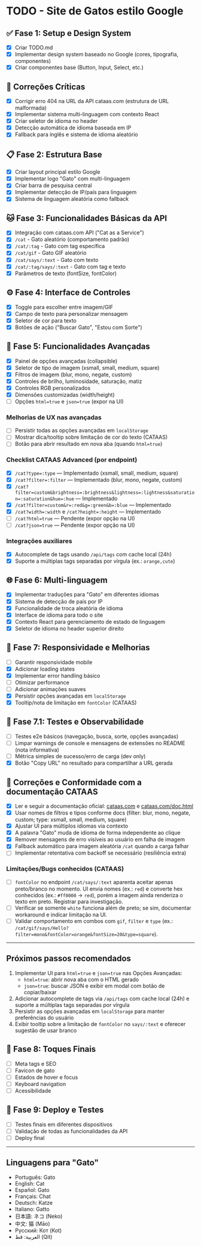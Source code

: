 # TODO - Site de Gatos estilo Google

## ✅ Fase 1: Setup e Design System

- [x] Criar TODO.md
- [x] Implementar design system baseado no Google (cores, tipografia, componentes)
- [x] Criar componentes base (Button, Input, Select, etc.)

## 🐛 Correções Críticas

- [x] Corrigir erro 404 na URL da API cataas.com (estrutura de URL malformada)
- [x] Implementar sistema multi-linguagem com contexto React
- [x] Criar seletor de idioma no header
- [x] Detecção automática de idioma baseada em IP
- [x] Fallback para inglês e sistema de idioma aleatório

## 📋 Fase 2: Estrutura Base

- [x] Criar layout principal estilo Google
- [x] Implementar logo "Gato" com multi-linguagem
- [x] Criar barra de pesquisa central
- [x] Implementar detecção de IP/país para linguagem
- [x] Sistema de linguagem aleatória como fallback

## 🐱 Fase 3: Funcionalidades Básicas da API

- [x] Integração com cataas.com API ("Cat as a Service")
- [x] `/cat` - Gato aleatório (comportamento padrão)
- [x] `/cat/:tag` - Gato com tag específica
- [x] `/cat/gif` - Gato GIF aleatório
- [x] `/cat/says/:text` - Gato com texto
- [x] `/cat/:tag/says/:text` - Gato com tag e texto
- [x] Parâmetros de texto (fontSize, fontColor)

## ⚙️ Fase 4: Interface de Controles

- [x] Toggle para escolher entre imagem/GIF
- [x] Campo de texto para personalizar mensagem
- [x] Seletor de cor para texto
- [x] Botões de ação ("Buscar Gato", "Estou com Sorte")

## 🔧 Fase 5: Funcionalidades Avançadas

- [x] Painel de opções avançadas (collapsible)
- [x] Seletor de tipo de imagem (xsmall, small, medium, square)
- [x] Filtros de imagem (blur, mono, negate, custom)
- [x] Controles de brilho, luminosidade, saturação, matiz
- [x] Controles RGB personalizados
- [x] Dimensões customizadas (width/height)
- [ ] Opções `html=true` e `json=true` (expor na UI)

### Melhorias de UX nas avançadas

- [ ] Persistir todas as opções avançadas em `localStorage`
- [ ] Mostrar dica/tooltip sobre limitação de cor do texto (CATAAS)
- [ ] Botão para abrir resultado em nova aba (quando `html=true`)

### Checklist CATAAS Advanced (por endpoint)

- [x] `/cat?type=:type` — Implementado (xsmall, small, medium, square)
- [x] `/cat?filter=:filter` — Implementado (blur, mono, negate, custom)
- [x] `/cat?filter=custom&brightness=:brightness&lightness=:lightness&saturation=:saturation&hue=:hue` — Implementado
- [x] `/cat?filter=custom&r=:red&g=:green&b=:blue` — Implementado
- [x] `/cat?width=:width` e `/cat?height=:height` — Implementado
- [ ] `/cat?html=true` — Pendente (expor opção na UI)
- [ ] `/cat?json=true` — Pendente (expor opção na UI)

### Integrações auxiliares

- [x] Autocomplete de tags usando `/api/tags` com cache local (24h)
- [x] Suporte a múltiplas tags separadas por vírgula (ex.: `orange,cute`)

## 🌐 Fase 6: Multi-linguagem

- [x] Implementar traduções para "Gato" em diferentes idiomas
- [x] Sistema de detecção de país por IP
- [x] Funcionalidade de troca aleatória de idioma
- [x] Interface de idioma para todo o site
- [x] Contexto React para gerenciamento de estado de linguagem
- [x] Seletor de idioma no header superior direito

## 📱 Fase 7: Responsividade e Melhorias

- [ ] Garantir responsividade mobile
- [x] Adicionar loading states
- [x] Implementar error handling básico
- [ ] Otimizar performance
- [ ] Adicionar animações suaves
- [x] Persistir opções avançadas em `localStorage`
- [x] Tooltip/nota de limitação em `fontColor` (CATAAS)

## 🧪 Fase 7.1: Testes e Observabilidade

- [ ] Testes e2e básicos (navegação, busca, sorte, opções avançadas)
- [ ] Limpar warnings de console e mensagens de extensões no README (nota informativa)
- [ ] Métrica simples de sucesso/erro de carga (dev only)
 - [x] Botão "Copy URL" no resultado para compartilhar a URL gerada

## 🐾 Correções e Conformidade com a documentação CATAAS

- [x] Ler e seguir a documentação oficial: [cataas.com](https://cataas.com/) e [cataas.com/doc.html](https://cataas.com/doc.html)
- [x] Usar nomes de filtros e tipos conforme docs (filter: blur, mono, negate, custom; type: xsmall, small, medium, square)
- [x] Ajustar UI para múltiplos idiomas via contexto
- [x] A palavra "Gato" muda de idioma de forma independente ao clique
- [x] Remover mensagens de erro visíveis ao usuário em falha de imagem
- [x] Fallback automático para imagem aleatória `/cat` quando a carga falhar
- [ ] Implementar retentativa com backoff se necessário (resiliência extra)

### Limitações/Bugs conhecidos (CATAAS)

- [ ] `fontColor` no endpoint `/cat/says/:text` aparenta aceitar apenas preto/branco no momento. UI envia nomes (ex.: `red`) e converte hex conhecidos (ex.: `#ff0000` → `red`), porém a imagem ainda renderiza o texto em preto. Registrar para investigação.
- [ ] Verificar se somente `white` funciona além de preto; se sim, documentar workaround e indicar limitação na UI.
- [ ] Validar comportamento em combos com `gif`, `filter` e `type` (ex.: `/cat/gif/says/Hello?filter=mono&fontColor=orange&fontSize=20&type=square`).

---

## Próximos passos recomendados

1. Implementar UI para `html=true` e `json=true` nas Opções Avançadas:
   - `html=true`: abrir nova aba com o HTML gerado
   - `json=true`: buscar JSON e exibir em modal com botão de copiar/baixar
2. Adicionar autocomplete de tags via `/api/tags` com cache local (24h) e suporte a múltiplas tags separadas por vírgula
3. Persistir as opções avançadas em `localStorage` para manter preferências do usuário
4. Exibir tooltip sobre a limitação de `fontColor` no `says/:text` e oferecer sugestão de usar branco

## 🎨 Fase 8: Toques Finais

- [ ] Meta tags e SEO
- [ ] Favicon de gato
- [ ] Estados de hover e focus
- [ ] Keyboard navigation
- [ ] Acessibilidade

## 🚀 Fase 9: Deploy e Testes

- [ ] Testes finais em diferentes dispositivos
- [ ] Validação de todas as funcionalidades da API
- [ ] Deploy final

---

## Linguagens para "Gato"

- Português: Gato
- English: Cat
- Español: Gato
- Français: Chat
- Deutsch: Katze
- Italiano: Gatto
- 日本語: ネコ (Neko)
- 中文: 猫 (Māo)
- Русский: Кот (Kot)
- العربية: قط (Qit)
